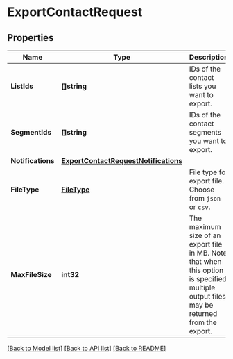 # ExportContactRequest

## Properties

Name | Type | Description | Notes
------------ | ------------- | ------------- | -------------
**ListIds** | **[]string** | IDs of the contact lists you want to export. |[optional] 
**SegmentIds** | **[]string** | IDs of the contact segments you want to export. |[optional] 
**Notifications** | [**ExportContactRequestNotifications**](ExportContactRequestNotifications.md) |  |[optional] 
**FileType** | [**FileType**](FileType.md) | File type for export file. Choose from `json` or `csv`. |[optional] 
**MaxFileSize** | **int32** | The maximum size of an export file in MB. Note that when this option is specified, multiple output files may be returned from the export. |[optional] [default to 5000]

[[Back to Model list]](../README.md#documentation-for-models) [[Back to API list]](../README.md#documentation-for-api-endpoints) [[Back to README]](../README.md)


